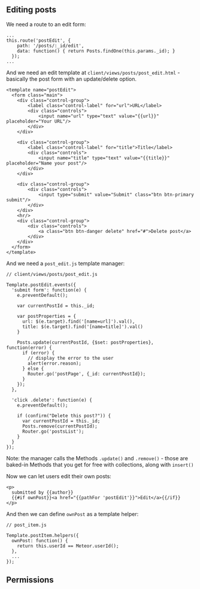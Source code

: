 ## Editing posts

We need a route to an edit form:

```
...
this.route('postEdit', {
    path: '/posts/:_id/edit',
    data: function() { return Posts.findOne(this.params._id); }
  });
...
```

And we need an edit template at `client/views/posts/post_edit.html` - basically the post form with an update/delete option.

```
<template name="postEdit">
  <form class="main">
    <div class="control-group">
        <label class="control-label" for="url">URL</label>
        <div class="controls">
            <input name="url" type="text" value="{{url}}" placeholder="Your URL"/>
        </div>
    </div>

    <div class="control-group">
        <label class="control-label" for="title">Title</label>
        <div class="controls">
            <input name="title" type="text" value="{{title}}" placeholder="Name your post"/>
        </div>
    </div>

    <div class="control-group">
        <div class="controls">
            <input type="submit" value="Submit" class="btn btn-primary submit"/>
        </div>
    </div>
    <hr/>
    <div class="control-group">
        <div class="controls">
            <a class="btn btn-danger delete" href="#">Delete post</a>
        </div>
    </div>
  </form>
</template>
```

And we need a `post_edit.js` template manager:

```
// client/views/posts/post_edit.js

Template.postEdit.events({
  'submit form': function(e) {
    e.preventDefault();

    var currentPostId = this._id;

    var postProperties = {
      url: $(e.target).find('[name=url]').val(),
      title: $(e.target).find('[name=title]').val()
    }

    Posts.update(currentPostId, {$set: postProperties}, function(error) {
      if (error) {
        // display the error to the user
        alert(error.reason);
      } else {
        Router.go('postPage', {_id: currentPostId});
      }
    });
  },

  'click .delete': function(e) {
    e.preventDefault();

    if (confirm("Delete this post?")) {
      var currentPostId = this._id;
      Posts.remove(currentPostId);
      Router.go('postsList');
    }
  }
});
```

Note: the manager calls the Methods `.update()` and `.remove()` - those are baked-in Methods that you get for free with collections, along with `insert()`

Now we can let users edit their own posts:

```
<p>
  submitted by {{author}}
  {{#if ownPost}}<a href="{{pathFor 'postEdit'}}">Edit</a>{{/if}}
</p>
```

And then we can define `ownPost` as a template helper:

```
// post_item.js

Template.postItem.helpers({
  ownPost: function() {
    return this.userId == Meteor.userId();
  },
  ...
});
```

## Permissions




